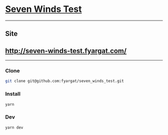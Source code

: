 # [Seven Winds Test](https://knowing-owner-ff2.notion.site/555cdc7bcd274c47a2d9fb9e84a84db7)

---

## Site

## http://seven-winds-test.fyargat.com/

---

### Clone

```bash
git clone git@github.com:fyargat/seven_winds_test.git
```

### Install

```bash
yarn
```

### Dev

```bash
yarn dev
```
